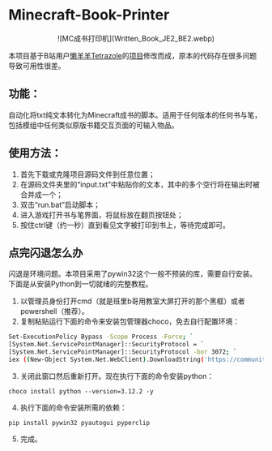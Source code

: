 # Minecraft-Book-Printer
<center>![MC成书打印机](Written_Book_JE2_BE2.webp)</center>

本项目基于B站用户[懒羊羊Tetrazole](https://space.bilibili.com/1084866085)的[项目](https://github.com/LanYangYang321/Minecraft-Book-Printer)修改而成，原本的代码存在很多问题导致可用性很差。

## 功能：
自动化将txt纯文本转化为Minecraft成书的脚本。适用于任何版本的任何书与笔，包括模组中任何类似原版书籍交互页面的可输入物品。

## 使用方法：

1. 首先下载或克隆项目源码文件到任意位置；
2. 在源码文件夹里的“input.txt”中粘贴你的文本，其中的多个空行将在输出时被合并成一个；
3. 双击“run.bat”启动脚本；
4. 进入游戏打开书与笔界面，将鼠标放在翻页按钮处；
5. 按住ctrl键（约一秒）直到看见文字被打印到书上，等待完成即可。

## 点完闪退怎么办

闪退是环境问题。本项目采用了pywin32这个一般不预装的库，需要自行安装。下面是从安装Python到一切就绪的完整教程。

1. 以管理员身份打开cmd（就是班里b哥用教室大屏打开的那个黑框）或者powershell（推荐）。
2. 复制粘贴运行下面的命令来安装包管理器choco，免去自行配置环境：
```sh
Set-ExecutionPolicy Bypass -Scope Process -Force; `
[System.Net.ServicePointManager]::SecurityProtocol = `
[System.Net.ServicePointManager]::SecurityProtocol -bor 3072; `
iex ((New-Object System.Net.WebClient).DownloadString('https://community.chocolatey.org/install.ps1'))
```
3. 关闭此窗口然后重新打开。现在执行下面的命令安装python：
```shell
choco install python --version=3.12.2 -y
```
4. 执行下面的命令安装所需的依赖：
```shell
pip install pywin32 pyautogui pyperclip
```
5. 完成。